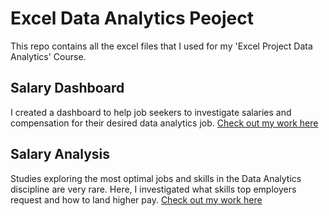 # Excel Data Analytics Peoject
This repo contains all the excel files that I used for my 'Excel Project Data Analytics' Course.

 ## Salary Dashboard
I created a dashboard to help job seekers to investigate salaries and compensation for their desired data analytics job. 
[Check out my work here](Project_1-Dashboard)


 ## Salary Analysis
 Studies exploring the most optimal jobs and skills in the Data Analytics discipline are very rare. Here, I investigated what skills top employers request and how to land higher pay. 
[Check out my work here](Project_2-Analysis)



